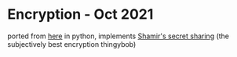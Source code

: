 # Encryption - Oct 2021
ported from [here](https://github.com/HexoKnight/random-python-stuff/blob/main/Encryption/main.py) in python, implements [Shamir's secret sharing](https://en.wikipedia.org/wiki/Shamir%27s_secret_sharing) (the subjectively best encryption thingybob)
